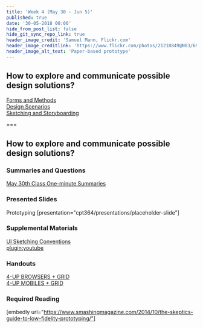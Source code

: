 ```yaml
---
title: 'Week 4 (May 30 - Jun 5)'
published: true
date: '30-05-2018 00:00'
hide_from_post_list: false
hide_git_sync_repo_link: true
header_image_credit: 'Samuel Mann, Flickr.com'
header_image_creditlink: 'https://www.flickr.com/photos/21218849@N03/6968244538/'
header_image_alt_text: 'Paper-based prototype'
---
```


## How to explore and communicate possible design solutions?
[Forms and Methods](../../presentations/placeholder-slide?target=_blank#/placeholder-slide-4)  
[Design Scenarios](../../presentations/placeholder-slide?target=_blank#/placeholder-slide-5)  
[Sketching and Storyboarding](../../presentations/placeholder-slide?target=_blank#/placeholder-slide-6)  

===

## **How to explore and communicate possible design solutions?**

### Summaries and Questions  
[May 30th Class One-minute Summaries](https://sso.canvaslms.com/courses/1413912/assignments/9519523)

### Presented Slides  
Prototyping
[presentation="cpt364/presentations/placeholder-slide"]

### Supplemental Materials  
[UI Sketching Conventions](https://www.youtube.com/watch?v=MwidSAlbEB8)  
[plugin:youtube](https://www.youtube.com/watch?v=MwidSAlbEB8)

### Handouts
[4-UP BROWSERS + GRID](https://sso.canvaslms.com/courses/1413912/files/folder/Handouts/Sketching%20Templates/sneakpeekit-4-browsers)  
[4-UP MOBILES + GRID](https://sso.canvaslms.com/courses/1413912/files/folder/Handouts/Sketching%20Templates/sneakpeekit-4-mobiles)  

### Required Reading  
[embedly url="https://www.smashingmagazine.com/2014/10/the-skeptics-guide-to-low-fidelity-prototyping/"]
